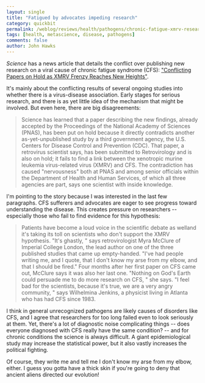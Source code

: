 ```yaml
---
layout: single 
title: "Fatigued by advocates impeding research" 
category: quickbit
permalink: /weblog/reviews/health/pathogens/chronic-fatigue-xmrv-research-2010.html
tags: [health, metascience, disease, pathogens] 
comments: false 
author: John Hawks 
---
```


<i>Science</i> has a news article that details the conflict over publishing new research on a viral cause of chronic fatigue syndrome (CFS): <a href="http://dx.doi.org/10.1126/science.329.5987.18">"Conflicting Papers on Hold as XMRV Frenzy Reaches New Heights"</a>. 

It's mainly about the conflicting results of several ongoing studies into whether there is a virus-disease association. Early stages for serious research, and there is as yet little idea of the mechanism that might be involved. But even here, there are big disagreements: 

<blockquote>Science has learned that a paper describing the new findings, already accepted by the Proceedings of the National Academy of Sciences (PNAS), has been put on hold because it directly contradicts another as-yet-unpublished study by a third government agency, the U.S. Centers for Disease Control and Prevention (CDC). That paper, a retrovirus scientist says, has been submitted to Retrovirology and is also on hold; it fails to find a link between the xenotropic murine leukemia virus-related virus (XMRV) and CFS. The contradiction has caused "nervousness" both at PNAS and among senior officials within the Department of Health and Human Services, of which all three agencies are part, says one scientist with inside knowledge.</blockquote>

I'm pointing to the story because I was interested in the last few paragraphs. CFS sufferers and advocates are eager to see progress toward understanding the disease. This creates pressure on researchers -- especially those who fail to find evidence for this hypothesis: 

<blockquote>Patients have become a loud voice in the scientific debate as welland it's taking its toll on scientists who don't support the XMRV hypothesis. "It's ghastly, " says retrovirologist Myra McClure of Imperial College London, the lead author on one of the three published studies that came up empty-handed. "I've had people writing me, and I quote, that I don't know my arse from my elbow, and that I should be fired." Four months after her first paper on CFS came out, McClure says it was also her last one. "Nothing on God's Earth could persuade me to do more research on CFS, " she says. "I feel bad for the scientists, because it's true, we are a very angry community, " says Wilhelmina Jenkins, a physicist living in Atlanta who has had CFS since 1983.</blockquote>

I think in general unrecognized pathogens are likely causes of disorders like CFS, and I agree that researchers for too long failed even to look seriously at them. Yet, there's a lot of diagnostic noise complicating things -- does everyone diagnosed with CFS really have the same condition? -- and for chronic conditions the science is always difficult. A giant epidemiological study may increase the statistical power, but it also vastly increases the political fighting. 

Of course, they write me and tell me I don't know my arse from my elbow, either. I guess you gotta have a thick skin if you're going to deny that ancient aliens directed our evolution!

